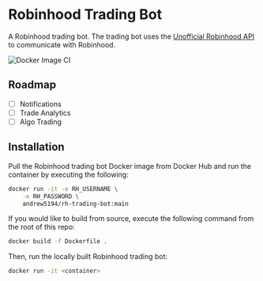 # Robinhood Trading Bot

A Robinhood trading bot. The trading bot uses the [Unofficial Robinhood API](https://github.com/robinhood-unofficial/pyrh) to communicate with Robinhood.

![Docker Image CI](https://github.com/Andrew5194/rh-trading-bot/actions/workflows/docker-image.yml/badge.svg)

## Roadmap

- [ ] Notifications
- [ ] Trade Analytics
- [ ] Algo Trading

## Installation

Pull the Robinhood trading bot Docker image from Docker Hub and run the container by executing the following:

```bash
docker run -it -e RH_USERNAME \
    -e RH_PASSWORD \
    andrew5194/rh-trading-bot:main
```

If you would like to build from source, execute the following command from the root of this repo:

```bash
docker build -f Dockerfile .
```

Then, run the locally built Robinhood trading bot:

```bash
docker run -it <container>
```
